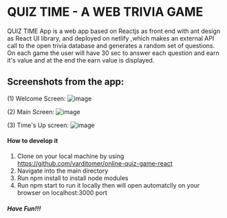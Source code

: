 # QUIZ TIME - A WEB TRIVIA GAME
QUIZ TIME App is a web app based on Reactjs as front end with ant design as React UI library, and deployed on netlify ,which makes an external API call to the open trivia database and generates a random set of questions. On each game the user will have 30 sec to answer each question and earn it's value and at the end the earn value is displayed.

## Screenshots from the app:

(1) Welcome Screen:
![image](https://user-images.githubusercontent.com/79985779/162590585-7bb478ca-4e8f-41cd-adf9-4235384b18bd.png)

(2) Main Screen:
![image](https://user-images.githubusercontent.com/79985779/162590607-399c91cb-befa-4b51-bb6b-b5cf714eff6d.png)

(3) Time's Up screen:
![image](https://user-images.githubusercontent.com/79985779/162590687-13c3ae25-b10f-4c9f-818c-e3c329349da6.png)

#### How to develop it
1. Clone on your local machine by using https://github.com/varditomer/online-quiz-game-react
2. Navigate into the main directory
3. Run npm install to install node modules
5. Run npm start to run it locally then will open automatclly on your browser on localhost:3000 port

##### Have Fun!!!
